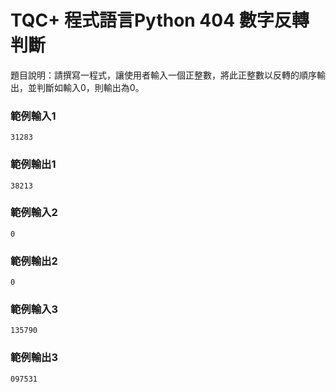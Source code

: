 # TQC+ 程式語言Python 404 數字反轉判斷
題目說明：請撰寫一程式，讓使用者輸入一個正整數，將此正整數以反轉的順序輸出，並判斷如輸入0，則輸出為0。
### 範例輸入1
```shell
31283
```
### 範例輸出1
```shell
38213
```
### 範例輸入2
```shell
0
```
### 範例輸出2
```shell
0
```
### 範例輸入3
```shell
135790
```
### 範例輸出3
```shell
097531
```
